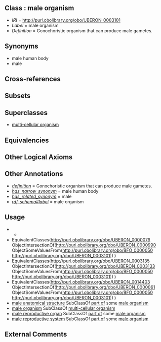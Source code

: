 
## Class : male organism

 * *IRI* = http://purl.obolibrary.org/obo/UBERON_0003101
 * *Label* = male organism
 * *Definition* = Gonochoristic organism that can produce male gametes.

## Synonyms

 * male human body
 * male

## Cross-references


## Subsets


## Superclasses

 * [multi-cellular organism](../../UBERON/68/UBERON_0000468.md)

## Equivalencies


## Other Logical Axioms


## Other Annotations

 * *[definition](../../IAO/15/IAO_0000115.md)* = Gonochoristic organism that can produce male gametes.
 * *[has_narrow_synonym](../../ym/oboInOwl#hasNarrowSynonym.md)* = male human body
 * *[has_related_synonym](../../ym/oboInOwl#hasRelatedSynonym.md)* = male
 * *[rdf-schema#label](../../el/rdf-schema#label.md)* = male organism

## Usage

 * -
 * EquivalentClasses(<http://purl.obolibrary.org/obo/UBERON_0000079> ObjectIntersectionOf(<http://purl.obolibrary.org/obo/UBERON_0000990> ObjectSomeValuesFrom(<http://purl.obolibrary.org/obo/BFO_0000050> <http://purl.obolibrary.org/obo/UBERON_0003101>)) )
 * EquivalentClasses(<http://purl.obolibrary.org/obo/UBERON_0003135> ObjectIntersectionOf(<http://purl.obolibrary.org/obo/UBERON_0003133> ObjectSomeValuesFrom(<http://purl.obolibrary.org/obo/BFO_0000050> <http://purl.obolibrary.org/obo/UBERON_0003101>)) )
 * EquivalentClasses(<http://purl.obolibrary.org/obo/UBERON_0014403> ObjectIntersectionOf(<http://purl.obolibrary.org/obo/UBERON_0000061> ObjectSomeValuesFrom(<http://purl.obolibrary.org/obo/BFO_0000050> <http://purl.obolibrary.org/obo/UBERON_0003101>)) )
 * [male anatomical structure](../../UBERON/03/UBERON_0014403.md) SubClassOf [part of](../../BFO/50/BFO_0000050.md) some [male organism](../../UBERON/01/UBERON_0003101.md)
 * [male organism](../../UBERON/01/UBERON_0003101.md) SubClassOf [multi-cellular organism](../../UBERON/68/UBERON_0000468.md)
 * [male reproductive organ](../../UBERON/35/UBERON_0003135.md) SubClassOf [part of](../../BFO/50/BFO_0000050.md) some [male organism](../../UBERON/01/UBERON_0003101.md)
 * [male reproductive system](../../UBERON/79/UBERON_0000079.md) SubClassOf [part of](../../BFO/50/BFO_0000050.md) some [male organism](../../UBERON/01/UBERON_0003101.md)

## External Comments

